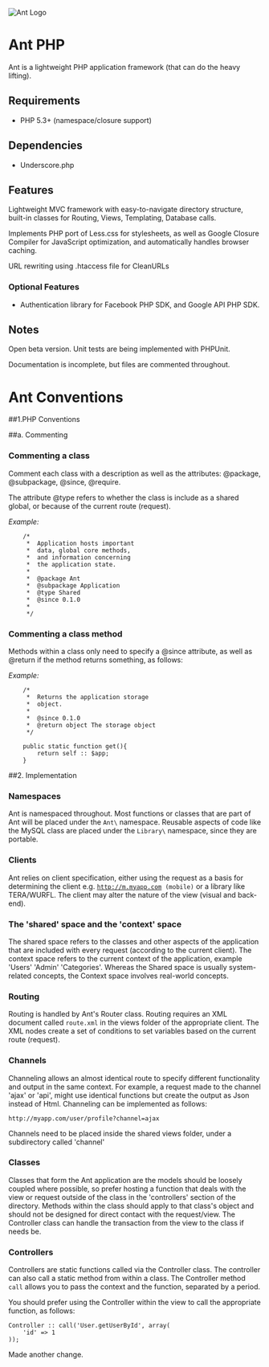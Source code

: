 ![Ant Logo](https://raw.github.com/luke-siedle/Ant/master/Ant-Logo.png)

# Ant PHP

Ant is a lightweight PHP application framework (that can do the heavy lifting).

## Requirements

- PHP 5.3+ (namespace/closure support)

## Dependencies

- Underscore.php

## Features

Lightweight MVC framework with easy-to-navigate directory structure, built-in 
classes for Routing, Views, Templating, Database calls. 

Implements PHP port of Less.css for stylesheets, as well as Google Closure 
Compiler for JavaScript optimization, and automatically handles browser caching.

URL rewriting using .htaccess file for CleanURLs

### Optional Features

- Authentication library for Facebook PHP SDK, and Google API PHP SDK.

## Notes

Open beta version. Unit tests are being implemented with PHPUnit. 

Documentation is incomplete, but files are commented throughout.

# Ant Conventions

##1.PHP Conventions

##a. Commenting

### Commenting a class

Comment each class with a description as well as the attributes:
@package, @subpackage, @since, @require. 

The attribute @type refers to whether the class is include as a shared
global, or because of the current route (request).

*Example:*

		/*
		 *	Application hosts important
		 *	data, global core methods,
		 *	and information concerning
		 *	the application state.
		 * 
		 *	@package Ant
		 *	@subpackage Application
		 *	@type Shared
		 *	@since 0.1.0
		 *	
		 */

### Commenting a class method

Methods within a class only need to specify a @since attribute, as well as @return
if the method returns something, as follows: 

*Example:*

		/*
		 *	Returns the application storage
		 *	object.
		 * 
		 *	@since 0.1.0
		 *	@return object The storage object
		 */

		public static function get(){
			return self :: $app;
		}

##2. Implementation

### Namespaces

Ant is namespaced throughout. Most functions or classes that are part of Ant 
will be placed under the <code>Ant\\</code> namespace. Reusable aspects of code 
like the MySQL class are placed under the <code>Library\\</code> namespace, 
since they are portable.

### Clients

Ant relies on client specification, either using the request as a basis for 
determining the client e.g. <code>http://m.myapp.com (mobile)</code> or a
library like TERA/WURFL. The client may alter the nature of the view (visual 
and back-end). 

### The 'shared' space and the 'context' space

The shared space refers to the classes and other aspects of the application 
that are included with every request (according to the current client). The 
context space refers to the current context of the application, example 'Users'
'Admin' 'Categories'. Whereas the Shared space is usually system-related 
concepts, the Context space involves real-world concepts.

### Routing

Routing is handled by Ant's Router class. Routing requires an XML document 
called <code>route.xml</code> in the views folder of the appropriate client. The
XML nodes create a set of conditions to set variables based on the current
route (request).

### Channels

Channeling allows an almost identical route to specify different 
functionality and output in the same context. For example, a request made to
the channel 'ajax' or 'api', might use identical functions but create the 
output as Json instead of Html. Channeling can be implemented as follows:

	http://myapp.com/user/profile?channel=ajax
	
Channels need to be placed inside the shared views folder, under a subdirectory 
called 'channel'

### Classes

Classes that form the Ant application are the models should be loosely coupled 
where possible, so prefer hosting a function that deals with the view or request 
outside of the class in the 'controllers' section of the directory. Methods within 
the class should apply to that class's object and should not be designed for 
direct contact with the request/view. The Controller class can handle the 
transaction from the view to the class if needs be. 

### Controllers

Controllers are static functions called via the Controller class. The controller 
can also call a static method from within a class. The Controller method 
<code>call</code> allows you to pass the context and the function, separated
by a period.
 
You should prefer using the Controller within the view to call the appropriate 
function, as follows:

	Controller :: call('User.getUserById', array(
		'id' => 1
	));

Made another change.
